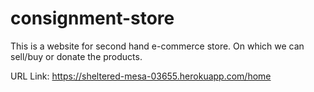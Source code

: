 # consignment-store
This is a website for second hand e-commerce store. On which we can sell/buy or donate the products.  


URL Link: https://sheltered-mesa-03655.herokuapp.com/home
